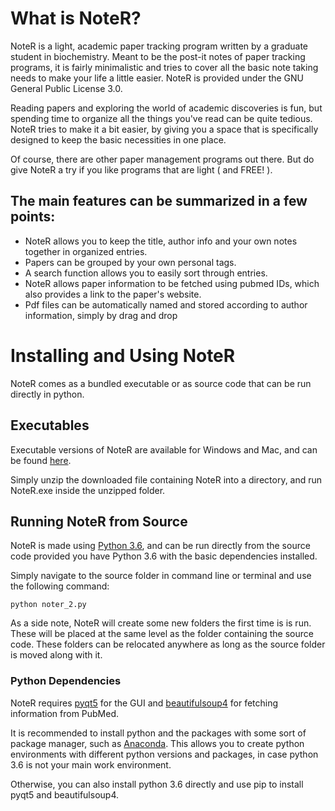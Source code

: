 # What is NoteR?

NoteR is a light, academic paper tracking program written by a graduate student
in biochemistry. Meant to be the post-it notes of paper tracking programs, it
is fairly minimalistic and tries to cover all the basic note taking needs to
make your life a little easier. NoteR is provided under the GNU General Public License 3.0.

Reading papers and exploring the world of academic discoveries is fun, but spending
time to organize all the things you've read can be quite tedious. NoteR tries to make
it a bit easier, by giving you a space that is specifically designed to keep the 
basic necessities in one place. 

Of course, there are other paper management programs out there. But do give NoteR
a try if you like programs that are light ( and FREE! ).

## The main features can be summarized in a few points:

* NoteR allows you to keep the title, author info and your own notes together
  in organized entries.
* Papers can be grouped by your own personal tags.
* A search function allows you to easily sort through entries.
* NoteR allows paper information to be fetched using pubmed IDs, which also
  provides a link to the paper's website.
* Pdf files can be automatically named and stored according to author
  information, simply by drag and drop

# Installing and Using NoteR

NoteR comes as a bundled executable or as source code that can be run directly in python.

## Executables

Executable versions of NoteR are available for Windows and Mac, and can be found [here](https://github.com/johnchen93/NoteR/releases).

Simply unzip the downloaded file containing NoteR into a directory, and run NoteR.exe inside the unzipped folder.

## Running NoteR from Source

NoteR is made using [Python 3.6](https://www.python.org/downloads/), and can be run directly from the source code provided you have Python 3.6 with the basic dependencies installed.

Simply navigate to the source folder in command line or terminal and use the following command:

`python noter_2.py`

As a side note, NoteR will create some new folders the first time is is run. These will be placed at the same level as the folder containing the source code. These folders can be relocated anywhere as long as the source folder is moved along with it.

### Python Dependencies
NoteR requires [pyqt5](https://pypi.org/project/PyQt5/) for the GUI and [beautifulsoup4](https://pypi.org/project/beautifulsoup4/) for fetching information from PubMed.

It is recommended to install python and the packages with some sort of package manager, such as [Anaconda](https://www.anaconda.com/download/). This allows you to create python environments with different python versions and packages, in case python 3.6 is not your main work environment. 

Otherwise, you can also install python 3.6 directly and use pip to install pyqt5 and beautifulsoup4.
